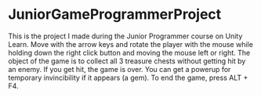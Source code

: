 # JuniorGameProgrammerProject
This is the project I made during the Junior Programmer course on Unity Learn.
Move with the arrow keys and rotate the player with the mouse while holding down the right click button and moving the mouse left or right.
The object of the game is to collect all 3 treasure chests without getting hit by an enemy. If you get hit, the game is over. You can get a powerup for temporary invincibility if it appears (a gem).
To end the game, press ALT + F4.
